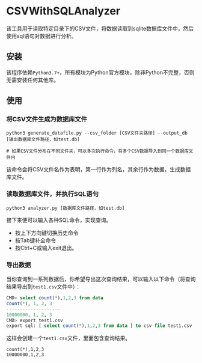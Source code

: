 # CSVWithSQLAnalyzer

该工具用于读取特定目录下的CSV文件，将数据读取到sqlite数据库文件中，然后使用sql语句对数据进行分析。

## 安装

该程序依赖`Python3.7+`，所有模块为Python官方模块，除非Python不完整，否则无需安装任何其他库。

## 使用

### 将CSV文件生成为数据库文件

```shell
python3 generate_datafile.py --csv_folder [CSV文件夹路径] --output_db [输出数据库文件路径，如test.db]

# 如果CSV文件分布在不同文件夹，可以多次执行命令，将多个CSV数据导入到同一个数据库文件内
```

该命令会将CSV文件名作为表明，第一行作为列名，其余行作为数据，生成数据库文件。

### 读取数据库文件，并执行SQL语句

```shell
python3 analyzer.py [数据库文件路径，如test.db]
```

接下来便可以输入各种SQL命令，实现查询。

- 按上下方向键切换历史命令
- 按Tab键补全命令
- 按Ctrl+C或输入exit退出。

### 导出数据

当你查询到一系列数据后，你希望导出这次查询结果，可以输入以下命令（将查询结果导出到`test1.csv`文件中）：

```sql
CMD> select count(*),1,2,3 from data
count(*), 1, 2, 3
--------------------
10000000, 1, 2, 3
CMD> export test1.csv
export sql: [ select count(*),1,2,3 from data ] to csv file test1.csv
```

这样会创建一个`test1.csv`文件，里面包含查询结果。

```csv
count(*),1,2,3
10000000,1,2,3
```